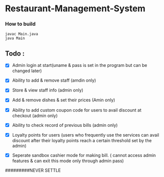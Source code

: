 # Restaurant-Management-System

### How to build

```
javac Main.java
java Main
```


## Todo :

- [x] Admin login at start(uname & pass is set in the program but can be changed later)
- [x] Ability to add & remove staff (amdin only)
- [x] Store & view staff info (admin only)
- [x] Add & remove dishes & set their prices (Amin only)
- [x] Ability to add custom coupon code for users to avail discount at checkout (admin only)
- [x] Ability to check record of previous bills (admin only)
- [x] Loyalty points for users (users who frequently use the services can avail discount after their loyalty points reach a certain threshold set by the admin)
- [x] Seperate sandbox cashier mode for making bill. ( cannot access admin features & can exit this mode only through admin pass)


#########NEVER SETTLE
